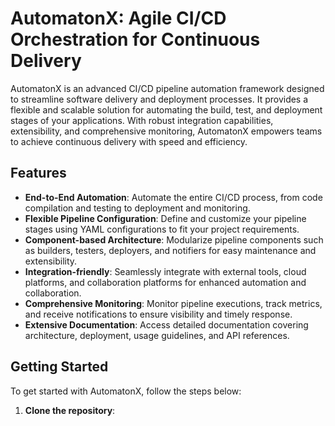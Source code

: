 # AutomatonX: Agile CI/CD Orchestration for Continuous Delivery

AutomatonX is an advanced CI/CD pipeline automation framework designed to streamline software delivery and deployment processes. It provides a flexible and scalable solution for automating the build, test, and deployment stages of your applications. With robust integration capabilities, extensibility, and comprehensive monitoring, AutomatonX empowers teams to achieve continuous delivery with speed and efficiency.

## Features

- **End-to-End Automation**: Automate the entire CI/CD process, from code compilation and testing to deployment and monitoring.
- **Flexible Pipeline Configuration**: Define and customize your pipeline stages using YAML configurations to fit your project requirements.
- **Component-based Architecture**: Modularize pipeline components such as builders, testers, deployers, and notifiers for easy maintenance and extensibility.
- **Integration-friendly**: Seamlessly integrate with external tools, cloud platforms, and collaboration platforms for enhanced automation and collaboration.
- **Comprehensive Monitoring**: Monitor pipeline executions, track metrics, and receive notifications to ensure visibility and timely response.
- **Extensive Documentation**: Access detailed documentation covering architecture, deployment, usage guidelines, and API references.

## Getting Started

To get started with AutomatonX, follow the steps below:

1. **Clone the repository**: 
